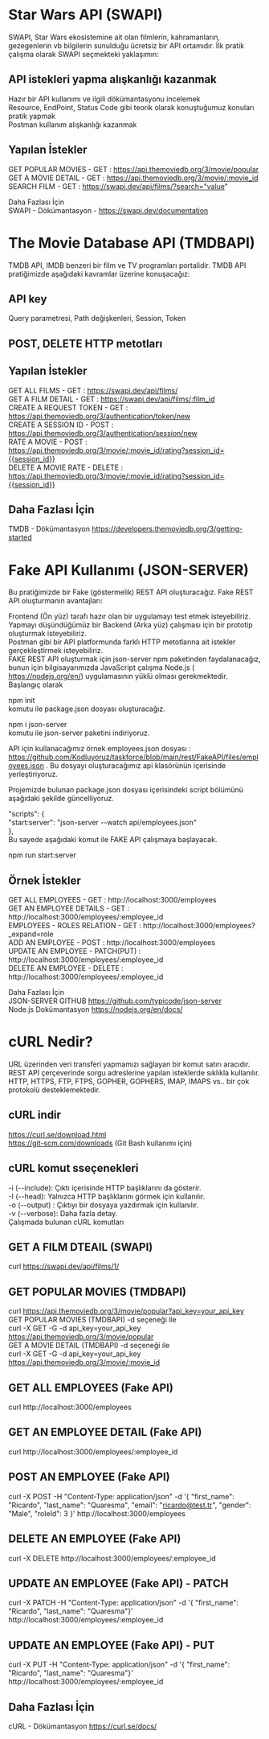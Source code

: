 # Star Wars API (SWAPI)
SWAPI, Star Wars ekosistemine ait olan filmlerin, kahramanların, gezegenlerin vb bilgilerin sunulduğu ücretsiz bir API ortamıdır. İlk pratik çalışma olarak SWAPI seçmekteki yaklaşımın:  

## API istekleri yapma alışkanlığı kazanmak
Hazır bir API kullanımı ve ilgili dökümantasyonu incelemek   
Resource, EndPoint, Status Code gibi teorik olarak konuştuğumuz konuları pratik yapmak  
Postman kullanım alışkanlığı kazanmak  
## Yapılan İstekler
GET POPULAR MOVIES - GET : https://api.themoviedb.org/3/movie/popular  
GET A MOVIE DETAIL - GET : https://api.themoviedb.org/3/movie/:movie_id  
SEARCH FILM - GET : https://swapi.dev/api/films/?search="value"   
   
Daha Fazlası İçin  
SWAPI - Dökümantasyon - https://swapi.dev/documentation  

# The Movie Database API (TMDBAPI)
TMDB API, IMDB benzeri bir film ve TV programları portalidir. TMDB API pratiğimizde aşağıdaki kavramlar üzerine konuşacağız:

## API key
Query parametresi, Path değişkenleri, Session, Token  
## POST, DELETE HTTP metotları
## Yapılan İstekler
GET ALL FILMS - GET : https://swapi.dev/api/films/  
GET A FILM DETAIL - GET : https://swapi.dev/api/films/:film_id   
CREATE A REQUEST TOKEN - GET : https://api.themoviedb.org/3/authentication/token/new  
CREATE A SESSION ID - POST : https://api.themoviedb.org/3/authentication/session/new  
RATE A MOVIE - POST : https://api.themoviedb.org/3/movie/:movie_id/rating?session_id={{session_id}}  
DELETE A MOVIE RATE - DELETE : https://api.themoviedb.org/3/movie/:movie_id/rating?session_id={{session_id}}  

## Daha Fazlası İçin  
TMDB - Dökümantasyon https://developers.themoviedb.org/3/getting-started  


# Fake API Kullanımı (JSON-SERVER)
Bu pratiğimizde bir Fake (göstermelik) REST API oluşturacağız. Fake REST API oluşturmanın avantajları:  
  
Frontend (Ön yüz) tarafı hazır olan bir uygulamayı test etmek isteyebiliriz.  
Yapmayı düşündüğümüz bir Backend (Arka yüz) çalışması için bir prototip oluşturmak isteyebiliriz.  
Postman gibi bir API platformunda farklı HTTP metotlarına ait istekler gerçekleştirmek isteyebiliriz.  
FAKE REST API oluşturmak için json-server npm paketinden faydalanacağız, bunun için bilgisayarımızda JavaScript çalışma Node.js ( https://nodejs.org/en/) uygulamasının yüklü olması gerekmektedir. Başlangıç olarak   

npm init  
komutu ile package.json dosyası oluşturacağız.   

npm i json-server  
komutu ile json-server paketini indiriyoruz.  

API için kullanacağımız örnek employees.json dosyası : https://github.com/Kodluyoruz/taskforce/blob/main/rest/FakeAPI/files/employees.json .   Bu dosyayı oluşturacağımız api klasörünün içerisinde yerleştiriyoruz.  

Projemizde bulunan package.json dosyası içerisindeki script bölümünü aşağıdaki şekilde güncelliyoruz.    

  "scripts": {  
    "start:server": "json-server --watch api/employees.json"    
  },  
Bu sayede aşağıdaki komut ile FAKE API çalışmaya başlayacak.  

npm run start:server  
##  Örnek İstekler 
GET ALL EMPLOYEES - GET : http://localhost:3000/employees  
GET AN EMPLOYEE DETAILS - GET : http://localhost:3000/employees/:employee_id  
EMPLOYEES - ROLES RELATION - GET : http://localhost:3000/employees?_expand=role  
ADD AN EMPLOYEE - POST : http://localhost:3000/employees  
UPDATE AN EMPLOYEE - PATCH(PUT) : http://localhost:3000/employees/:employee_id  
DELETE AN EMPLOYEE - DELETE : http://localhost:3000/employees/:employee_id  

Daha Fazlası İçin  
JSON-SERVER GITHUB https://github.com/typicode/json-server  
Node.js Dokümantasyon https://nodejs.org/en/docs/   


# cURL Nedir?
URL üzerinden veri transferi yapmamızı sağlayan bir komut satırı aracıdır. REST API çerçeverinde sorgu adreslerine yapılan isteklerde sıklıkla kullanılır. HTTP, HTTPS, FTP, FTPS, GOPHER, GOPHERS, IMAP, IMAPS vs.. bir çok protokolü desteklemektedir.

##  cURL indir
https://curl.se/download.html  
https://git-scm.com/downloads (Git Bash kullanımı için)  
## cURL komut sseçenekleri  
-i (--include): Çıktı içerisinde HTTP başlıklarını da gösterir.  
-I (--head): Yalnızca HTTP başlıklarını görmek için kullanılır.  
-o (--output) <file> : Çıktıyı bir dosyaya yazdırmak için kullanılır.  
-v (--verbose): Daha fazla detay.  
Çalışmada bulunan cURL komutları  
## GET A FILM DTEAIL (SWAPI)  
curl https://swapi.dev/api/films/1/  
## GET POPULAR MOVIES (TMDBAPI)
curl https://api.themoviedb.org/3/movie/popular?api_key=your_api_key  
GET POPULAR MOVIES (TMDBAPI) -d seçeneği ile   
curl -X GET -G -d api_key=your_api_key https://api.themoviedb.org/3/movie/popular  
GET A MOVIE DETAIL (TMDBAPI) -d seçeneği ile  
curl -X GET -G -d api_key=your_api_key https://api.themoviedb.org/3/movie/:movie_id  
## GET ALL EMPLOYEES (Fake API)
curl http://localhost:3000/employees  
## GET AN EMPLOYEE DETAIL (Fake API)
curl http://localhost:3000/employees/:employee_id  
## POST AN EMPLOYEE (Fake API)
curl -X POST -H "Content-Type: application/json" -d '{ "first_name": "Ricardo", "last_name": "Quaresma", "email": "ricardo@test.tr", "gender": "Male", "roleId": 3 }' http://localhost:3000/employees  
## DELETE AN EMPLOYEE (Fake API)
curl -X DELETE http://localhost:3000/employees/:employee_id  
## UPDATE AN EMPLOYEE (Fake API) - PATCH
curl -X PATCH -H "Content-Type: application/json" -d '{ "first_name": "Ricardo", "last_name": "Quaresma"}' http://localhost:3000/employees/:employee_id  
##  UPDATE AN EMPLOYEE (Fake API) - PUT
curl -X PUT -H "Content-Type: application/json" -d '{ "first_name": "Ricardo", "last_name": "Quaresma"}' http://localhost:3000/employees/:employee_id   
   
## Daha Fazlası İçin
cURL - Dökümantasyon https://curl.se/docs/  